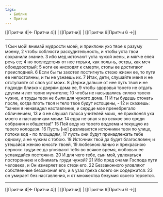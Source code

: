 ```yaml
---
tags:
  - Библия
  - Притчи
---
```

[[Притчи 4|← Притчи 4]] | [[Притчи]] | [[Притчи 6|Притчи 6 →]]

---
1 Сын мой! внимай мудрости моей, и приклони ухо твое к разуму моему,
2 чтобы соблюсти рассудительность, и чтобы уста твои сохранили знание.
3 ибо мед источают уста чужой жены, и мягче елея речь ее;
4 но последствия от нее горьки, как полынь, остры, как меч обоюдоострый;
5 ноги ее нисходят к смерти, стопы ее достигают преисподней.
6 Если бы ты захотел постигнуть стезю жизни ее, то пути ее непостоянны, и ты не узнаешь их.
7 Итак, дети, слушайте меня и не отступайте от слов уст моих.
8 Держи дальше от нее путь твой и не подходи близко к дверям дома ее,
9 чтобы здоровья твоего не отдать другим и лет твоих мучителю;
10 чтобы не насыщались силою твоею чужие, и труды твои не были для чужого дома.
11 И ты будешь стонать после, когда плоть твоя и тело твое будут истощены, -
12 и скажешь: "зачем я ненавидел наставление, и сердце мое пренебрегало обличением,
13 и я не слушал голоса учителей моих, не приклонял уха моего к наставникам моим:
14 едва не впал я во всякое зло среди собрания и общества!"
15 Пей воду из твоего водоема и текущую из твоего колодезя.
16 Пусть [не] разливаются источники твои по улице, потоки вод - по площадям;
17 пусть они будут принадлежать тебе одному, а не чужим с тобою.
18 Источник твой да будет благословен; и утешайся женою юности твоей,
19 любезною ланью и прекрасною серною: груди ее да упоявают тебя во всякое время, любовью ее услаждайся постоянно.
20 И для чего тебе, сын мой, увлекаться постороннею и обнимать груди чужой?
21 Ибо пред очами Господа пути человека, и Он измеряет все стези его.
22 Беззаконного уловляют собственные беззакония его, и в узах греха своего он содержится:
23 он умирает без наставления, и от множества безумия своего теряется.

---
[[Притчи 4|← Притчи 4]] | [[Притчи]] | [[Притчи 6|Притчи 6 →]]